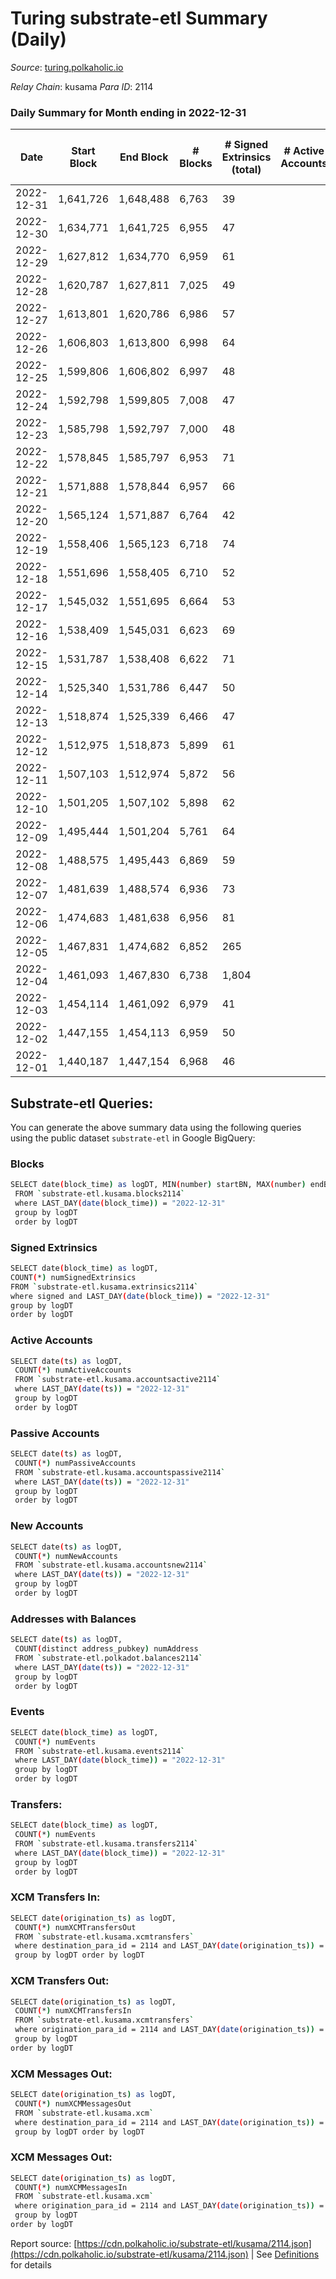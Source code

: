 # Turing substrate-etl Summary (Daily)

_Source_: [turing.polkaholic.io](https://turing.polkaholic.io)

*Relay Chain*: kusama
*Para ID*: 2114



### Daily Summary for Month ending in 2022-12-31


| Date | Start Block | End Block | # Blocks | # Signed Extrinsics (total) | # Active Accounts | # Passive | # New | # Addresses with Balances | # Events | # Transfers | # XCM Transfers In | # XCM Transfers Out | # XCM In | # XCM Out | Issues | 
| ---- | ----------- | --------- | -------- | --------------------------- | ----------------- | --------- | ----- | ------------------------- | -------- | ----------- | ------------------ | ------------------- | -------- | --------- | ------ |
| 2022-12-31 | 1,641,726 | 1,648,488 | 6,763 | 39 |  |  |  | 1,716 | 38,094 | 6  | 1  | 4  | 1 | 4 |  |
| 2022-12-30 | 1,634,771 | 1,641,725 | 6,955 | 47 |  |  |  | 1,716 | 39,008 | 8  | 1  | 5  | 1 | 5 |  |
| 2022-12-29 | 1,627,812 | 1,634,770 | 6,959 | 61 |  |  |  | 1,716 | 41,373 | 11  | 1  | 5  | 1 | 5 |  |
| 2022-12-28 | 1,620,787 | 1,627,811 | 7,025 | 49 |  |  |  | 1,716 | 41,332 | 9  | 4  | 5  | 4 | 5 |  |
| 2022-12-27 | 1,613,801 | 1,620,786 | 6,986 | 57 |  |  |  | 1,713 | 39,039 | 11  | 6  | 6  | 6 | 6 |  |
| 2022-12-26 | 1,606,803 | 1,613,800 | 6,998 | 64 |  |  |  | 1,710 | 41,319 | 8  | 2  | 4  | 2 | 4 |  |
| 2022-12-25 | 1,599,806 | 1,606,802 | 6,997 | 48 |  |  |  |  | 41,344 | 10  | 4  | 5  | 4 | 5 |  |
| 2022-12-24 | 1,592,798 | 1,599,805 | 7,008 | 47 |  |  |  |  | 39,078 | 5  | 4  | 2  | 2 | 2 |  |
| 2022-12-23 | 1,585,798 | 1,592,797 | 7,000 | 48 |  |  |  |  | 41,309 | 8  | 3  | 3  | 3 | 3 |  |
| 2022-12-22 | 1,578,845 | 1,585,797 | 6,953 | 71 |  |  |  |  | 41,361 | 19  | 2  | 12  | 2 | 12 |  |
| 2022-12-21 | 1,571,888 | 1,578,844 | 6,957 | 66 |  |  |  |  | 39,069 | 14  |   | 5  |  | 5 |  |
| 2022-12-20 | 1,565,124 | 1,571,887 | 6,764 | 42 |  |  |  |  | 40,624 | 3  | 5  | 3  | 3 | 3 |  |
| 2022-12-19 | 1,558,406 | 1,565,123 | 6,718 | 74 |  |  |  |  | 38,371 | 13  |   | 6  |  | 6 |  |
| 2022-12-18 | 1,551,696 | 1,558,405 | 6,710 | 52 |  |  |  | 1,711 | 38,105 | 6  | 4  | 4  | 2 | 4 |  |
| 2022-12-17 | 1,545,032 | 1,551,695 | 6,664 | 53 |  |  |  | 1,711 | 37,940 | 2  |   | 1  |  | 1 |  |
| 2022-12-16 | 1,538,409 | 1,545,031 | 6,623 | 69 |  |  |  | 1,711 | 37,937 | 19  | 7  | 7  | 4 | 7 |  |
| 2022-12-15 | 1,531,787 | 1,538,408 | 6,622 | 71 |  |  |  | 1,705 | 37,796 | 7  | 5  | 2  | 2 | 2 |  |
| 2022-12-14 | 1,525,340 | 1,531,786 | 6,447 | 50 |  |  |  | 1,706 | 35,768 | 6  | 8  | 3  | 4 | 3 |  |
| 2022-12-13 | 1,518,874 | 1,525,339 | 6,466 | 47 |  |  |  | 1,706 | 37,303 | 6  |   | 4  |  | 4 |  |
| 2022-12-12 | 1,512,975 | 1,518,873 | 5,899 | 61 |  |  |  | 1,706 | 31,793 | 9  | 3  | 3  | 2 | 3 |  |
| 2022-12-11 | 1,507,103 | 1,512,974 | 5,872 | 56 |  |  |  |  | 33,783 | 7  | 1  | 3  | 1 | 3 |  |
| 2022-12-10 | 1,501,205 | 1,507,102 | 5,898 | 62 |  |  |  | 1,706 | 33,904 | 3  | 4  | 3  | 2 | 3 |  |
| 2022-12-09 | 1,495,444 | 1,501,204 | 5,761 | 64 |  |  |  | 1,706 | 33,534 | 5  | 2  | 3  | 1 | 3 |  |
| 2022-12-08 | 1,488,575 | 1,495,443 | 6,869 | 59 |  |  |  | 1,704 | 37,817 | 12  | 10  | 5  | 5 | 5 |  |
| 2022-12-07 | 1,481,639 | 1,488,574 | 6,936 | 73 |  |  |  | 1,704 | 40,100 | 11  | 5  | 7  | 3 | 7 |  |
| 2022-12-06 | 1,474,683 | 1,481,638 | 6,956 | 81 |  |  |  | 1,704 | 37,950 | 20  | 6  | 8  | 3 | 8 |  |
| 2022-12-05 | 1,467,831 | 1,474,682 | 6,852 | 265 |  |  |  | 1,703 | 40,963 | 1,003  | 5  | 23  | 3 | 23 |  |
| 2022-12-04 | 1,461,093 | 1,467,830 | 6,738 | 1,804 |  |  |  | 1,699 | 50,436 | 468  | 1  | 6  | 1 | 6 |  |
| 2022-12-03 | 1,454,114 | 1,461,092 | 6,979 | 41 |  |  |  | 1,695 | 39,133 | 7  |   | 5  |  | 5 |  |
| 2022-12-02 | 1,447,155 | 1,454,113 | 6,959 | 50 |  |  |  | 1,695 | 37,080 | 11  | 5  | 4  | 3 | 4 |  |
| 2022-12-01 | 1,440,187 | 1,447,154 | 6,968 | 46 |  |  |  | 1,694 | 39,085 | 6  | 7  | 3  | 4 | 3 |  |

## Substrate-etl Queries:
You can generate the above summary data using the following queries using the public dataset `substrate-etl` in Google BigQuery:

### Blocks
```bash
SELECT date(block_time) as logDT, MIN(number) startBN, MAX(number) endBN, COUNT(*) numBlocks 
 FROM `substrate-etl.kusama.blocks2114`  
 where LAST_DAY(date(block_time)) = "2022-12-31" 
 group by logDT 
 order by logDT
```

### Signed Extrinsics
```bash
SELECT date(block_time) as logDT, 
COUNT(*) numSignedExtrinsics 
FROM `substrate-etl.kusama.extrinsics2114`  
where signed and LAST_DAY(date(block_time)) = "2022-12-31" 
group by logDT 
order by logDT
```

### Active Accounts
```bash
SELECT date(ts) as logDT, 
 COUNT(*) numActiveAccounts 
 FROM `substrate-etl.kusama.accountsactive2114` 
 where LAST_DAY(date(ts)) = "2022-12-31" 
 group by logDT 
 order by logDT
```

### Passive Accounts
```bash
SELECT date(ts) as logDT, 
 COUNT(*) numPassiveAccounts 
 FROM `substrate-etl.kusama.accountspassive2114` 
 where LAST_DAY(date(ts)) = "2022-12-31" 
 group by logDT 
 order by logDT
```

### New Accounts
```bash
SELECT date(ts) as logDT, 
 COUNT(*) numNewAccounts 
 FROM `substrate-etl.kusama.accountsnew2114` 
 where LAST_DAY(date(ts)) = "2022-12-31" 
 group by logDT
 order by logDT
```

### Addresses with Balances
```bash
SELECT date(ts) as logDT,
 COUNT(distinct address_pubkey) numAddress 
 FROM `substrate-etl.polkadot.balances2114` 
 where LAST_DAY(date(ts)) = "2022-12-31" 
 group by logDT 
 order by logDT
```

### Events
```bash
SELECT date(block_time) as logDT, 
 COUNT(*) numEvents 
 FROM `substrate-etl.kusama.events2114` 
 where LAST_DAY(date(block_time)) = "2022-12-31" 
 group by logDT 
 order by logDT
```

### Transfers:
```bash
SELECT date(block_time) as logDT, 
 COUNT(*) numEvents 
 FROM `substrate-etl.kusama.transfers2114` 
 where LAST_DAY(date(block_time)) = "2022-12-31" 
 group by logDT 
 order by logDT
```

### XCM Transfers In:
```bash
SELECT date(origination_ts) as logDT, 
 COUNT(*) numXCMTransfersOut 
 FROM `substrate-etl.kusama.xcmtransfers` 
 where destination_para_id = 2114 and LAST_DAY(date(origination_ts)) = "2022-12-31" 
 group by logDT order by logDT
```

### XCM Transfers Out:
```bash
SELECT date(origination_ts) as logDT, 
 COUNT(*) numXCMTransfersIn 
 FROM `substrate-etl.kusama.xcmtransfers` 
 where origination_para_id = 2114 and LAST_DAY(date(origination_ts)) = "2022-12-31" 
 group by logDT 
order by logDT
```

### XCM Messages Out:
```bash
SELECT date(origination_ts) as logDT, 
 COUNT(*) numXCMMessagesOut 
 FROM `substrate-etl.kusama.xcm` 
 where destination_para_id = 2114 and LAST_DAY(date(origination_ts)) = "2022-12-31" 
 group by logDT order by logDT
```

### XCM Messages Out:
```bash
SELECT date(origination_ts) as logDT, 
 COUNT(*) numXCMMessagesIn 
 FROM `substrate-etl.kusama.xcm` 
 where origination_para_id = 2114 and LAST_DAY(date(origination_ts)) = "2022-12-31" 
 group by logDT 
order by logDT
```


Report source: [https://cdn.polkaholic.io/substrate-etl/kusama/2114.json](https://cdn.polkaholic.io/substrate-etl/kusama/2114.json) | See [Definitions](/DEFINITIONS.md) for details
